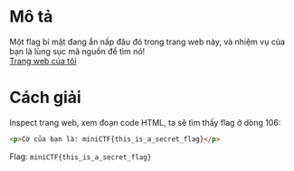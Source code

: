 # Mô tả
Một flag bí mật đang ẩn nấp đâu đó trong trang web này, và nhiệm vụ của bạn là lùng sục mã nguồn để tìm nó!<br>
[Trang web của tôi](http://www.minictf.kesug.com/index.html?i=2)
# Cách giải
Inspect trang web, xem đoạn code HTML, ta sẽ tìm thấy flag ở dòng 106:
```html
<p>Cờ của bạn là: miniCTF{this_is_a_secret_flag}</p>
```
Flag: ```miniCTF{this_is_a_secret_flag}```
